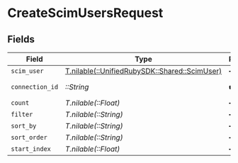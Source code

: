 # CreateScimUsersRequest


## Fields

| Field                                                                            | Type                                                                             | Required                                                                         | Description                                                                      |
| -------------------------------------------------------------------------------- | -------------------------------------------------------------------------------- | -------------------------------------------------------------------------------- | -------------------------------------------------------------------------------- |
| `scim_user`                                                                      | [T.nilable(::UnifiedRubySDK::Shared::ScimUser)](../../models/shared/scimuser.md) | :heavy_minus_sign:                                                               | N/A                                                                              |
| `connection_id`                                                                  | *::String*                                                                       | :heavy_check_mark:                                                               | ID of the connection                                                             |
| `count`                                                                          | *T.nilable(::Float)*                                                             | :heavy_minus_sign:                                                               | N/A                                                                              |
| `filter`                                                                         | *T.nilable(::String)*                                                            | :heavy_minus_sign:                                                               | N/A                                                                              |
| `sort_by`                                                                        | *T.nilable(::String)*                                                            | :heavy_minus_sign:                                                               | N/A                                                                              |
| `sort_order`                                                                     | *T.nilable(::String)*                                                            | :heavy_minus_sign:                                                               | N/A                                                                              |
| `start_index`                                                                    | *T.nilable(::Float)*                                                             | :heavy_minus_sign:                                                               | N/A                                                                              |